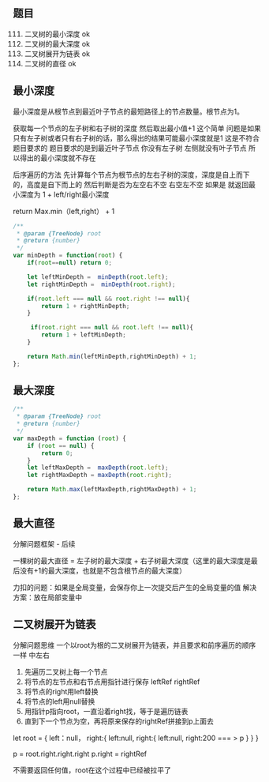 ## 题目
111. 二叉树的最小深度 ok
104. 二叉树的最大深度 ok
114. 二叉树展开为链表 ok
543. 二叉树的直径 ok


## 最小深度
最小深度是从根节点到最近叶子节点的最短路径上的节点数量。根节点为1。

获取每一个节点的左子树和右子树的深度 然后取出最小值+1 这个简单
问题是如果只有左子树或者只有右子树的话，那么得出的结果可能最小深度就是1
这是不符合题目要求的 题目要求的是到最近叶子节点
你没有左子树 左侧就没有叶子节点
所以得出的最小深度就不存在

后序遍历的方法
先计算每个节点为根节点的左右子树的深度，深度是自上而下的，高度是自下而上的
然后判断是否为左空右不空 右空左不空 如果是 就返回最小深度为 1 + left/right最小深度

return Max.min（left,right） + 1
```js
/**
 * @param {TreeNode} root
 * @return {number}
 */
var minDepth = function(root) {
    if(root==null) return 0;

    let leftMinDepth =  minDepth(root.left);
    let rightMinDepth =  minDepth(root.right);

    if(root.left === null && root.right !== null){
        return 1 + rightMinDepth;
    }

     if(root.right === null && root.left !== null){
        return 1 + leftMinDepth;
    }

    return Math.min(leftMinDepth,rightMinDepth) + 1;
};
```
## 最大深度
```js
/**
 * @param {TreeNode} root
 * @return {number}
 */
var maxDepth = function (root) {
    if (root == null) {
        return 0;
    }
    let leftMaxDepth =  maxDepth(root.left);
    let rightMaxDepth = maxDepth(root.right);

    return Math.max(leftMaxDepth,rightMaxDepth) + 1;
};
```
## 最大直径
分解问题框架 - 后续

一棵树的最大直径 = 左子树的最大深度 + 右子树最大深度（这里的最大深度是最后没有+1的最大深度，也就是不包含根节点的最大深度）

力扣的问题：如果是全局变量，会保存你上一次提交后产生的全局变量的值
解决方案：放在局部变量中

## 二叉树展开为链表
分解问题思维
一个以root为根的二叉树展开为链表，并且要求和前序遍历的顺序一样 中左右

1. 先遍历二叉树上每一个节点
2. 将节点的左节点和右节点用指针进行保存 leftRef  rightRef
3. 将节点的right用left替换
4. 将节点的left用null替换
5. 用指针p指向root，一直沿着right找，等于是遍历链表
6. 直到下一个节点为空，再将原来保存的rightRef拼接到p上面去

let root = {
	left：null，
	right:{
		left:null,
		right:{
			left:null,
			right:200 === > p
		}
	}
}

p = root.right.right.right
p.right = rightRef

不需要返回任何值，root在这个过程中已经被拉平了
